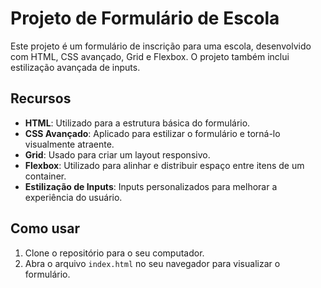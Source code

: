 # Projeto de Formulário de Escola

Este projeto é um formulário de inscrição para uma escola, desenvolvido com HTML, CSS avançado, Grid e Flexbox. O projeto também inclui estilização avançada de inputs.

## Recursos

- **HTML**: Utilizado para a estrutura básica do formulário.
- **CSS Avançado**: Aplicado para estilizar o formulário e torná-lo visualmente atraente.
- **Grid**: Usado para criar um layout responsivo.
- **Flexbox**: Utilizado para alinhar e distribuir espaço entre itens de um container.
- **Estilização de Inputs**: Inputs personalizados para melhorar a experiência do usuário.

## Como usar

1. Clone o repositório para o seu computador.
2. Abra o arquivo `index.html` no seu navegador para visualizar o formulário.


